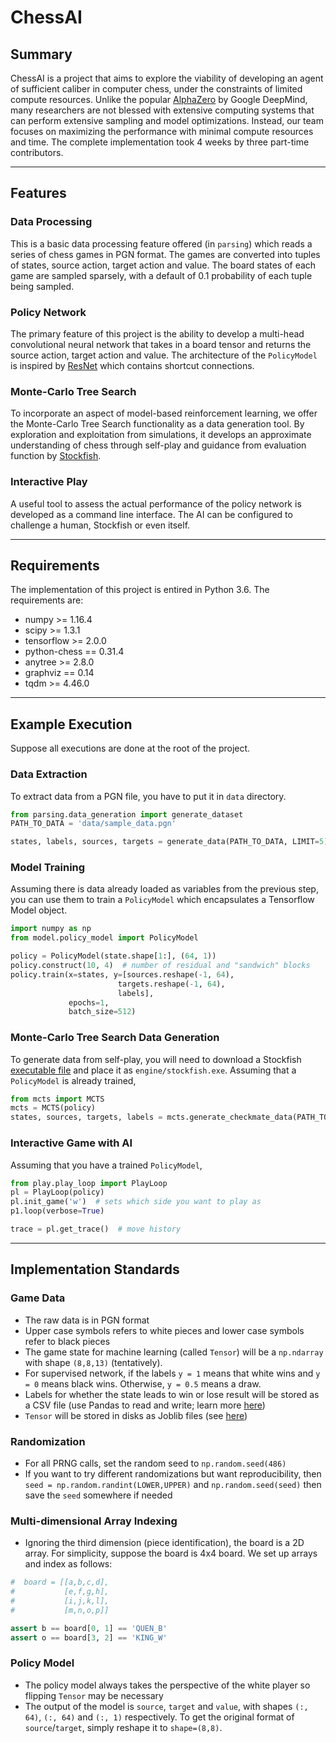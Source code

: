 # ChessAI

## Summary

ChessAI is a project that aims to explore the viability of developing an agent of sufficient caliber in computer chess, under the constraints of limited compute resources. Unlike the popular [AlphaZero](https://arxiv.org/pdf/1712.01815.pdf) by Google DeepMind, many researchers are not blessed with extensive computing systems that can perform extensive sampling and model optimizations. Instead, our team focuses on maximizing the performance with minimal compute resources and time. The complete implementation took 4 weeks by three part-time contributors.

------

## Features

### Data Processing

This is a basic data processing feature offered (in `parsing`) which reads a series of chess games in PGN format. The games are converted into tuples of states, source action, target action and value. The board states of each game are sampled sparsely, with a default of 0.1 probability of each tuple being sampled.

### Policy Network

The primary feature of this project is the ability to develop a multi-head convolutional neural network that takes in a board tensor and returns the source action, target action and value. The architecture of the `PolicyModel` is inspired by [ResNet](https://arxiv.org/pdf/1512.03385.pdf) which contains shortcut connections.

### Monte-Carlo Tree Search

To incorporate an aspect of model-based reinforcement learning, we offer the Monte-Carlo Tree Search functionality as a data generation tool. By exploration and exploitation from simulations, it develops an approximate understanding of chess through self-play and guidance from evaluation function by [Stockfish](https://stockfishchess.org/).

### Interactive Play

A useful tool to assess the actual performance of the policy network is developed as a command line interface. The AI can be configured to challenge a human, Stockfish or even itself.

------

## Requirements

The implementation of this project is entired in Python 3.6. The requirements are:
* numpy >= 1.16.4
* scipy >= 1.3.1
* tensorflow >= 2.0.0
* python-chess == 0.31.4
* anytree >= 2.8.0
* graphviz == 0.14
* tqdm >= 4.46.0

------

## Example Execution

Suppose all executions are done at the root of the project.

### Data Extraction

To extract data from a PGN file, you have to put it in `data` directory.
```python
from parsing.data_generation import generate_dataset
PATH_TO_DATA = 'data/sample_data.pgn'

states, labels, sources, targets = generate_data(PATH_TO_DATA, LIMIT=5)
```

### Model Training

Assuming there is data already loaded as variables from the previous step, you can use them to train a `PolicyModel` which encapsulates a Tensorflow Model object.
```python
import numpy as np
from model.policy_model import PolicyModel

policy = PolicyModel(state.shape[1:], (64, 1))
policy.construct(10, 4)  # number of residual and "sandwich" blocks
policy.train(x=states, y=[sources.reshape(-1, 64),
					    targets.reshape(-1, 64),
					    labels],
			 epochs=1,
			 batch_size=512)
```

### Monte-Carlo Tree Search Data Generation

To generate data from self-play, you will need to download a Stockfish [executable file](https://stockfishchess.org/download/) and place it as `engine/stockfish.exe`. Assuming that a `PolicyModel` is already trained,
```python
from mcts import MCTS
mcts = MCTS(policy)
states, sources, targets, labels = mcts.generate_checkmate_data(PATH_TO_DATA, 30, LIMIT=10)
```

### Interactive Game with AI

Assuming that you have a trained `PolicyModel`,
```python
from play.play_loop import PlayLoop
pl = PlayLoop(policy)
pl.init_game('w')  # sets which side you want to play as
p1.loop(verbose=True)

trace = pl.get_trace()  # move history
```


------

## Implementation Standards

### Game Data

* The raw data is in PGN format 
* Upper case symbols refers to white pieces and lower case symbols refer to black pieces
* The game state for machine learning (called `Tensor`) will be a `np.ndarray` with shape `(8,8,13)` (tentatively).
* For supervised network, if the labels `y = 1` means that white wins and `y = 0` means black wins. Otherwise, `y = 0.5` means a draw.
* Labels for whether the state leads to win or lose result will be stored as a CSV file (use Pandas to read and write; learn more [here](https://www.learnpython.org/en/Pandas_Basics))
* `Tensor` will be stored in disks as Joblib files (see [here](https://joblib.readthedocs.io/en/latest/persistence.html#a-simple-example))  

### Randomization

* For all PRNG calls, set the random seed to `np.random.seed(486)`
* If you want to try different randomizations but want reproducibility, then `seed = np.random.randint(LOWER,UPPER)` and `np.random.seed(seed)` then save the `seed` somewhere if needed

### Multi-dimensional Array Indexing

* Ignoring the third dimension (piece identification), the board is a 2D array. For simplicity, suppose the board is 4x4 board. We set up arrays and index as follows:

```python
#  board = [[a,b,c,d],
#           [e,f,g,h],
#           [i,j,k,l],
#           [m,n,o,p]]

assert b == board[0, 1] == 'QUEN_B'
assert o == board[3, 2] == 'KING_W'
```

### Policy Model

* The policy model always takes the perspective of the white player so flipping `Tensor` may be necessary
* The output of the model is `source`, `target` and `value`, with shapes `(:, 64)`, `(:, 64)` and `(:, 1)` respectively. To get the original format of `source`/`target`, simply reshape it to `shape=(8,8)`.

